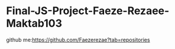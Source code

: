 # Final-JS-Project-Faeze-Rezaee-Maktab103


github me:https://github.com/Faezerezae?tab=repositories
